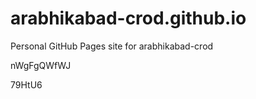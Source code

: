 # arabhikabad-crod.github.io
Personal GitHub Pages site for arabhikabad-crod






































nWgFgQWfWJ

79HtU6
